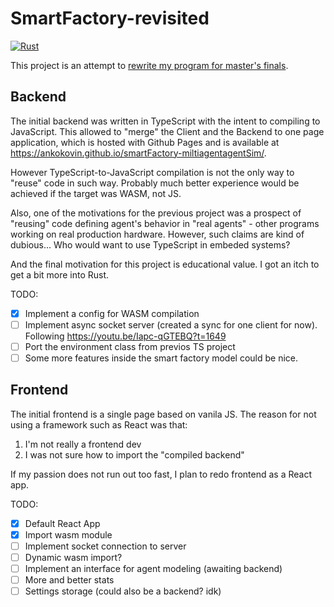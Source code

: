 # SmartFactory-revisited
[![Rust](https://github.com/ankokovin/smartFactory-Rust/actions/workflows/rust.yml/badge.svg?branch=main)](https://github.com/ankokovin/smartFactory-Rust/actions/workflows/rust.yml)

This project is an attempt to [rewrite my program for master's finals](https://github.com/ankokovin/smartFactory-miltiagentagentSim).

## Backend
The initial backend was written in TypeScript with the intent to compiling to JavaScript. This allowed to "merge" the Client and the Backend to one page application, which is hosted with Github Pages and is available at https://ankokovin.github.io/smartFactory-miltiagentagentSim/.

However TypeScript-to-JavaScript compilation is not the only way to "reuse" code in such way. Probably much better experience would be achieved if the target was WASM, not JS.

Also, one of the motivations for the previous project was a prospect of "reusing" code defining agent's behavior in "real agents" - other programs working on real production hardware. However, such claims are kind of dubious... Who would want to use TypeScript in embeded systems?

And the final motivation for this project is educational value. I got an itch to get a bit more into Rust.

TODO:
- [x] Implement a config for WASM compilation
- [ ] Implement async socket server (created a sync for one client for now). Following https://youtu.be/Iapc-qGTEBQ?t=1649 
- [ ] Port the environment class from previos TS project
- [ ] Some more features inside the smart factory model could be nice.

## Frontend
The initial frontend is a single page based on vanila JS. The reason for not using a framework such as React was that:
1. I'm not really a frontend dev
2. I was not sure how to import the "compiled backend"

If my passion does not run out too fast, I plan to redo frontend as a React app.

TODO:
- [x] Default React App
- [x] Import wasm module
- [ ] Implement socket connection to server
- [ ] Dynamic wasm import?
- [ ] Implement an interface for agent modeling (awaiting backend)  
- [ ] More and better stats
- [ ] Settings storage (could also be a backend? idk)

